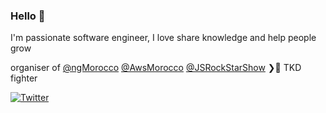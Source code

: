 ### Hello 👋

I'm passionate software engineer, I love share knowledge and help people grow


organiser of [@ngMorocco](https://twitter.com/ngMorocco) [@AwsMorocco](https://twitter.com/AwsMorocco) [@JSRockStarShow](https://twitter.com/JSRockStarShow) ❯🥋 TKD fighter

[![Twitter](https://img.shields.io/twitter/url/https/twitter.com/lahdiouiouadie.svg?style=social&label=Follow%20%40lahdiouiouadie)](https://twitter.com/lahdiouiouadie)
